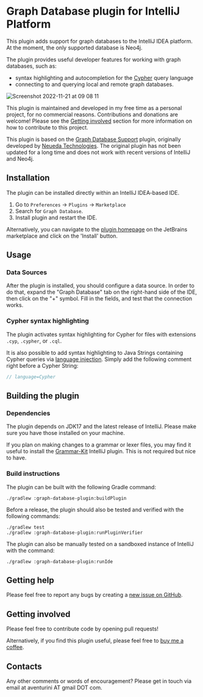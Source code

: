 # Graph Database plugin for IntelliJ Platform

This plugin adds support for graph databases to the IntelliJ IDEA platform.
At the moment, the only supported database is Neo4j.

The plugin provides useful developer features for working with graph databases, such as:
* syntax highlighting and autocompletion for 
the [Cypher](https://opencypher.org/) query language
* connecting to and querying local and remote graph databases.

![Screenshot 2022-11-21 at 09 08 11](https://user-images.githubusercontent.com/5089391/202986692-78fbc25b-2d60-42bc-a746-d67db1da72b6.png)

This plugin is maintained and developed in my free time as a personal project,
for no commercial reasons.
Contributions and donations are welcome! Please see the [Getting involved](#getting-involved)
section for more information on how to contribute to this project.

This plugin is based on the
[Graph Database Support](https://github.com/neueda/jetbrains-plugin-graph-database-support)
plugin, originally developed by [Neueda Technologies](http://technologies.neueda.com/).
The original plugin has not been updated for a long time and does not work with recent versions of IntelliJ and Neo4j.

## Installation

The plugin can be installed directly within an IntelliJ IDEA-based IDE.

1. Go to `Preferences` -> `Plugins` -> `Marketplace`
2. Search for `Graph Database`.
3. Install plugin and restart the IDE.

Alternatively, you can navigate to the [plugin homepage](https://plugins.jetbrains.com/plugin/20417-graph-database)
on the JetBrains marketplace and click on the 'Install' button.

## Usage

### Data Sources

After the plugin is installed, you should configure a data source. In order to do that,
expand the "Graph Database" tab on the right-hand side of the IDE, then click on the "+" symbol.
Fill in the fields, and test that the connection works.

### Cypher syntax highlighting

The plugin activates syntax highlighting for Cypher for files with extensions `.cyp`, `.cypher`, or `.cql`.

It is also possible to add syntax highlighting to Java Strings containing Cypher queries
via [language injection](https://www.jetbrains.com/help/idea/using-language-injections.html).
Simply add the following comment right before a Cypher String:
```java
// language=Cypher
```

## Building the plugin

### Dependencies

The plugin depends on JDK17 and the latest release of IntelliJ. Please make sure
you have those installed on your machine.

If you plan on making changes to a grammar or lexer files, you may find
it useful to install the [Grammar-Kit](https://github.com/JetBrains/Grammar-Kit)
IntelliJ plugin. This is not required but nice to have.

### Build instructions

The plugin can be built with the following Gradle command:

```shell
./gradlew :graph-database-plugin:buildPlugin
```

Before a release, the plugin should also be tested and verified with the following commands:

```shell
./gradlew test
./gradlew :graph-database-plugin:runPluginVerifier
```

The plugin can also be manually tested on a sandboxed instance of IntelliJ with the command:

```shell
./gradlew :graph-database-plugin:runIde
```

## Getting help

Please feel free to report any bugs by creating a
[new issue on GitHub](https://github.com/albertoventurini/graphdb-intellij-plugin/issues/new).

## Getting involved

Please feel free to contribute code by opening pull requests!

Alternatively, if you find this plugin useful, please feel free to 
<a href="https://ko-fi.com/albertoventurini">buy me a coffee</a>.

## Contacts

Any other comments or words of encouragement? Please get in touch
via email at aventurini AT gmail DOT com.
